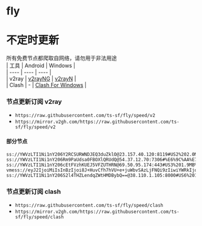 # fly
# 不定时更新
所有免费节点都爬取自网络，请勿用于非法用途  
|  工具  | Android  | Windows  |  
|  ----  | ----   | ----  |  
| v2ray  | [v2rayNG](https://github.com/2dust/v2rayNG/releases) | [v2rayN](https://github.com/2dust/v2rayN/releases) |  
| Clash  | - | [Clash For Windows](https://github.com/2dust/clashN/releases) | 
  
### 节点更新订阅  v2ray
- `https://raw.githubusercontent.com/ts-sf/fly/speed/v2`  
- `https://mirror.v2gh.com/https://raw.githubusercontent.com/ts-sf/fly/speed/v2`  

#### 部分节点  
``` 
ss://YWVzLTI1Ni1nY206Y2RCSURWNDJEQ3duZklO@23.157.40.120:8119#US2%202.0MB%2Fs
ss://YWVzLTI1Ni1nY206Rm9PaUdsa0FBOXlQRUdQ@54.37.12.70:7306#%E6%9C%AA%E7%9F%A58%20181.5KB%2Fs
ss://YWVzLTI1Ni1nY206cEtFVzhKUEJ5VFZUTHRN@69.50.95.174:443#US3%201.9MB%2Fs
vmess://eyJ2IjoiMiIsInBzIjoi8J+HuvCfh7hVU+e+juWbvSAzLjFNQi9zIiwiYWRkIjoiMTcyLjY0LjIzMy4xNyIsInBvcnQiOiIyMDg2IiwiaWQiOiJlOWUzY2MxMy1kYjQ4LTRjYzEtOGMyNC03NjI2NDM5YTUzMzkiLCJhaWQiOiIwIiwic2N5IjoiYXV0byIsIm5ldCI6IndzIiwidHlwZSI6Im5vbmUiLCJob3N0IjoiaXAyLjE0NTcyMzAueHl6IiwicGF0aCI6ImdpdGh1Yi5jb20vQWx2aW45OTk5IiwidGxzIjoiIiwic25pIjoiIiwidGVzdF9uYW1lIjoiVVPnvo7lm70ifQ==
ss://YWVzLTI1Ni1nY206S2l4THZLendqZWtHMDBybQ==@38.110.1.105:8000#US6%201.9MB%2Fs
```
### 节点更新订阅  clash
- `https://raw.githubusercontent.com/ts-sf/fly/speed/clash`  
- `https://mirror.v2gh.com/https://raw.githubusercontent.com/ts-sf/fly/speed/clash`  


